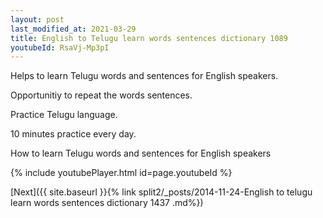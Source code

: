 ```yaml
---
layout: post
last_modified_at: 2021-03-29
title: English to Telugu learn words sentences dictionary 1089 
youtubeId: RsaVj-Mp3pI
---
```

 
 
Helps to learn Telugu words and sentences for English speakers.

Opportunitiy to repeat the words sentences. 

Practice Telugu language. 
 
10 minutes practice every day. 
 
How to learn Telugu words and sentences for English speakers 
 
{% include youtubePlayer.html id=page.youtubeId %}
 
 
[Next]({{ site.baseurl }}{% link  split2/_posts/2014-11-24-English to telugu learn words sentences dictionary 1437 .md%})
 
